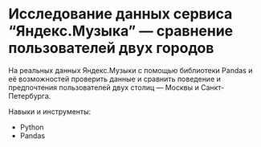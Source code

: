 # Исследование данных сервиса “Яндекс.Музыка” — сравнение пользователей двух городов

На реальных данных Яндекс.Музыки c помощью библиотеки Pandas и её возможностей проверить данные и сравнить поведение и предпочтения пользователей двух столиц — Москвы и Санкт-Петербурга.

Навыки и инструменты:

- Python
- Pandas
